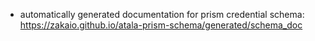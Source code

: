 
- automatically generated documentation for prism credential schema: https://zakaio.github.io/atala-prism-schema/generated/schema_doc
